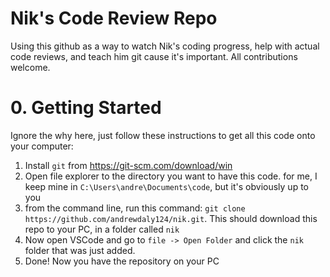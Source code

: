 # Nik's Code Review Repo

Using this github as a way to watch Nik's coding progress, help with actual code reviews, and teach him git cause it's important. All contributions welcome.

# 0. Getting Started

Ignore the why here, just follow these instructions to get all this code onto your computer:

1. Install `git` from https://git-scm.com/download/win
2. Open file explorer to the directory you want to have this code. for me, I keep mine in `C:\Users\andre\Documents\code`, but it's obviously up to you
3. from the command line, run this command: `git clone https://github.com/andrewdaly124/nik.git`. This should download this repo to your PC, in a folder called `nik`
4. Now open VSCode and go to `file -> Open Folder` and click the `nik` folder that was just added.
5. Done! Now you have the repository on your PC

